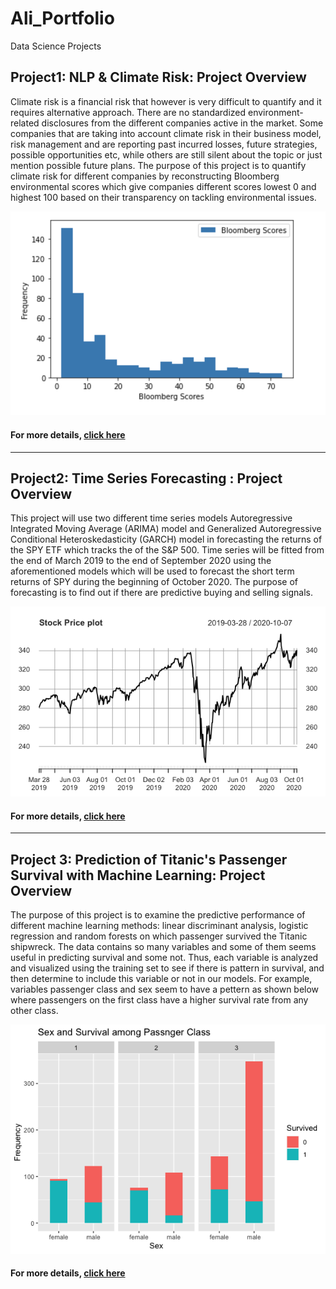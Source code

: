 # Ali_Portfolio
Data Science Projects 

## Project1: NLP & Climate Risk: Project Overview
Climate risk is a financial risk that however is very difficult to quantify and it requires alternative approach. There are no standardized environment-related
disclosures from the different companies active in the market. Some companies that are taking into account climate risk in their business model, risk management and are reporting past incurred losses, future strategies, possible opportunities etc, while others are still silent about the topic or just mention possible future plans. The purpose of this project is to quantify climate risk for different companies by reconstructing Bloomberg environmental scores which give companies different scores lowest 0 and highest 100 based on their transparency on tackling environmental issues.

![Bloomberg Environmental Scores](Images/BB_distribution.png)


#### For more details, [click here](https://github.com/AliAljabri/NLP-EIP-Project-in-Python)

----------------------------
## Project2: Time Series Forecasting : Project Overview

This project will use two different time series models Autoregressive Integrated Moving Average (ARIMA) model and Generalized Autoregressive Conditional Heteroskedasticity (GARCH) model in forecasting the returns of the SPY ETF which tracks the of the S&P 500. Time series will be fitted from the end of March 2019 to the end of September 2020 using the aforementioned models which will be used to forecast the short term returns of SPY during the beginning of October 2020. The purpose of forecasting is to find out if there are predictive buying and selling signals.

![SPY Prices](Images/Rplot0.png)

#### For more details, [click here](https://github.com/AliAljabri/Time-Series-Forecasting)
----------------------------
## Project 3: Prediction of Titanic's Passenger Survival with Machine Learning: Project Overview 
The purpose of this project is to examine the predictive performance of different machine learning methods: linear discriminant analysis, logistic regression and random forests on which passenger survived the Titanic shipwreck.
The data contains so many variables and some of them seems useful in predicting survival and some not. Thus, each variable is analyzed and visualized using the training set to see if there is pattern in survival, and then determine to include this variable or not in our models. For example, variables passenger class and sex seem to have a pettern as shown below where passengers on the first class have a higher survival rate from any other class.

![](Images/Rplot01.png)


#### For more details, [click here](https://github.com/AliAljabri/Machine-Learning-Project-in-R)

